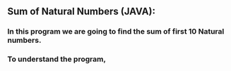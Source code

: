 ## Sum of Natural Numbers (JAVA):
### In this program we are going to find the sum of first 10 Natural numbers.

### To understand the program, 
